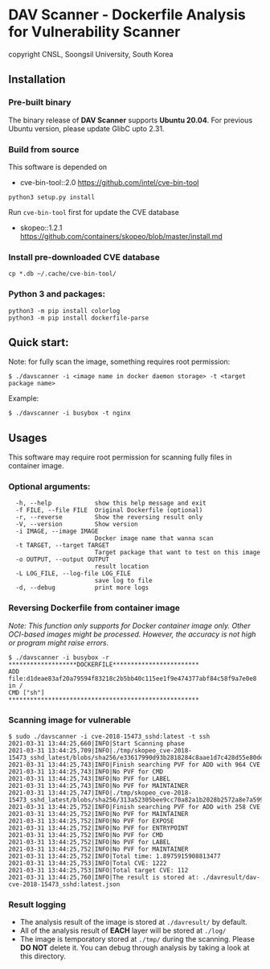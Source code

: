 # DAV Scanner - Dockerfile Analysis for Vulnerability Scanner

copyright CNSL, Soongsil University, South Korea

## Installation

### Pre-built binary 

The binary release of **DAV Scanner** supports **Ubuntu 20.04**. For previous Ubuntu version, please update GlibC upto 2.31.

### Build from source

This software is depended on 
* cve-bin-tool::2.0 https://github.com/intel/cve-bin-tool

```python3 setup.py install```

Run ```cve-bin-tool``` first for update the CVE database

* skopeo::1.2.1 https://github.com/containers/skopeo/blob/master/install.md

### Install pre-downloaded CVE database 

```cp *.db ~/.cache/cve-bin-tool/```

### Python 3 and packages:
```
python3 -m pip install colorlog
python3 -m pip install dockerfile-parse
```



## Quick start:

Note: for fully scan the image, something requires root permission:

```$ ./davscanner -i <image name in docker daemon storage> -t <target package name>```

Example:

```$ ./davscanner -i busybox -t nginx```

## Usages

This software may require root permission for scanning fully files in container image.
### Optional arguments:
```
  -h, --help            show this help message and exit
  -f FILE, --file FILE  Original Dockerfile (optional)
  -r, --reverse         Show the reversing result only
  -V, --version         Show version
  -i IMAGE, --image IMAGE
                        Docker image name that wanna scan
  -t TARGET, --target TARGET
                        Target package that want to test on this image
  -o OUTPUT, --output OUTPUT
                        result location
  -L LOG_FILE, --log-file LOG_FILE
                        save log to file
  -d, --debug           print more logs
```

### Reversing Dockerfile from container image

*Note: This function only supports for Docker container image only. Other OCI-based images might be processed. However, the accuracy is not high or program might raise errors.*

```
$ ./davscanner -i busybox -r
*******************DOCKERFILE************************
ADD file:d1deae83af20a79594f83218c2b5bb40c115ee1f9e474377abf84c58f9a7e0e8 in /
CMD ["sh"]
*****************************************************
```

### Scanning image for vulnerable

```
$ sudo ./davscanner -i cve-2018-15473_sshd:latest -t ssh
2021-03-31 13:44:25,660|INFO|Start Scanning phase
2021-03-31 13:44:25,709|INFO|./tmp/skopeo_cve-2018-15473_sshd_latest/blobs/sha256/e33617990d93b2818284c8aae1d7c428d55e80de2ae965d33039b23ef41eab42_tmp/pvf/
2021-03-31 13:44:25,743|INFO|Finish searching PVF for ADD with 964 CVE
2021-03-31 13:44:25,743|INFO|No PVF for CMD
2021-03-31 13:44:25,743|INFO|No PVF for LABEL
2021-03-31 13:44:25,743|INFO|No PVF for MAINTAINER
2021-03-31 13:44:25,747|INFO|./tmp/skopeo_cve-2018-15473_sshd_latest/blobs/sha256/313a52305bee9cc70a82a1b2028b2572a8e7a59984ac1d0b05d8381a6eb36c3e_tmp/pvf/
2021-03-31 13:44:25,752|INFO|Finish searching PVF for ADD with 258 CVE
2021-03-31 13:44:25,752|INFO|No PVF for MAINTAINER
2021-03-31 13:44:25,752|INFO|No PVF for EXPOSE
2021-03-31 13:44:25,752|INFO|No PVF for ENTRYPOINT
2021-03-31 13:44:25,752|INFO|No PVF for CMD
2021-03-31 13:44:25,752|INFO|No PVF for LABEL
2021-03-31 13:44:25,752|INFO|No PVF for MAINTAINER
2021-03-31 13:44:25,752|INFO|Total time: 1.8975915908813477
2021-03-31 13:44:25,753|INFO|Total CVE: 1222
2021-03-31 13:44:25,753|INFO|Total target CVE: 112
2021-03-31 13:44:25,760|INFO|The result is stored at: ./davresult/dav-cve-2018-15473_sshd:latest.json
```

### Result logging

* The analysis result of the image is stored at ```./davresult/``` by default.
* All of the analysis result of **EACH** layer will be stored at ```./log/```
* The image is temporatory stored at ```./tmp/``` during the scanning. Please **DO NOT** delete it. You can debug through analysis by taking a look at this directory.

